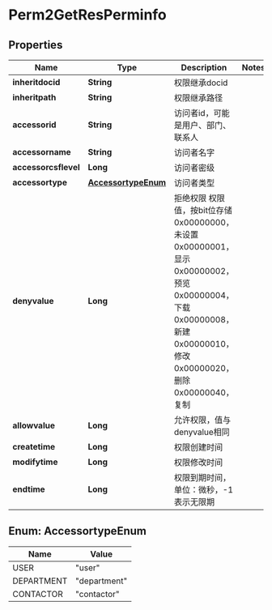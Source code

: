 # Perm2GetResPerminfo

## Properties
Name | Type | Description | Notes
------------ | ------------- | ------------- | -------------
**inheritdocid** | **String** | 权限继承docid | 
**inheritpath** | **String** | 权限继承路径 | 
**accessorid** | **String** | 访问者id，可能是用户、部门、联系人 | 
**accessorname** | **String** | 访问者名字 | 
**accessorcsflevel** | **Long** | 访问者密级 | 
**accessortype** | [**AccessortypeEnum**](#AccessortypeEnum) | 访问者类型 | 
**denyvalue** | **Long** | 拒绝权限  权限值，按bit位存储  0x00000000，未设置  0x00000001，显示  0x00000002，预览  0x00000004，下载  0x00000008，新建  0x00000010，修改  0x00000020，删除  0x00000040，复制   | 
**allowvalue** | **Long** | 允许权限，值与denyvalue相同 | 
**createtime** | **Long** | 权限创建时间 | 
**modifytime** | **Long** | 权限修改时间 | 
**endtime** | **Long** | 权限到期时间，单位：微秒，-1表示无限期 | 

<a name="AccessortypeEnum"></a>
## Enum: AccessortypeEnum
Name | Value
---- | -----
USER | &quot;user&quot;
DEPARTMENT | &quot;department&quot;
CONTACTOR | &quot;contactor&quot;
